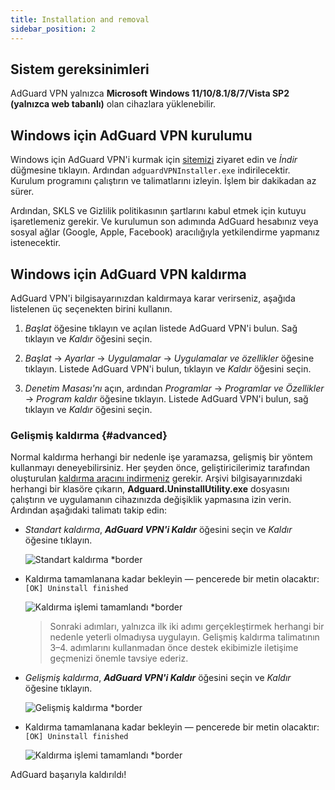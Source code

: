 ```yaml
---
title: Installation and removal
sidebar_position: 2
---
```


## Sistem gereksinimleri

AdGuard VPN yalnızca **Microsoft Windows 11/10/8.1/8/7/Vista SP2 (yalnızca web tabanlı)** olan cihazlara yüklenebilir.

## Windows için AdGuard VPN kurulumu

Windows için AdGuard VPN'i kurmak için [sitemizi](https://adguard-vpn.com/welcome.html) ziyaret edin ve *İndir* düğmesine tıklayın. Ardından `adguardVPNInstaller.exe` indirilecektir. Kurulum programını çalıştırın ve talimatlarını izleyin. İşlem bir dakikadan az sürer.

Ardından, SKLS ve Gizlilik politikasının şartlarını kabul etmek için kutuyu işaretlemeniz gerekir. Ve kurulumun son adımında AdGuard hesabınız veya sosyal ağlar (Google, Apple, Facebook) aracılığıyla yetkilendirme yapmanız istenecektir.

## Windows için AdGuard VPN kaldırma

AdGuard VPN'i bilgisayarınızdan kaldırmaya karar verirseniz, aşağıda listelenen üç seçenekten birini kullanın.

1. *Başlat* öğesine tıklayın ve açılan listede AdGuard VPN'i bulun. Sağ tıklayın ve *Kaldır* öğesini seçin.

2. *Başlat* → *Ayarlar* → *Uygulamalar* → *Uygulamalar ve özellikler* öğesine tıklayın. Listede AdGuard VPN'i bulun, tıklayın ve *Kaldır* öğesini seçin.

3. *Denetim Masası'nı* açın, ardından *Programlar* → *Programlar ve Özellikler* → *Program kaldır* öğesine tıklayın. Listede AdGuard VPN'i bulun, sağ tıklayın ve *Kaldır* öğesini seçin.

### Gelişmiş kaldırma {#advanced}

Normal kaldırma herhangi bir nedenle işe yaramazsa, gelişmiş bir yöntem kullanmayı deneyebilirsiniz. Her şeyden önce, geliştiricilerimiz tarafından oluşturulan [kaldırma aracını indirmeniz](https://cdn.adtidy.org/distr/windows/Uninstall_Utility.zip) gerekir. Arşivi bilgisayarınızdaki herhangi bir klasöre çıkarın, **Adguard.UninstallUtility.exe** dosyasını çalıştırın ve uygulamanın cihazınızda değişiklik yapmasına izin verin. Ardından aşağıdaki talimatı takip edin:

- *Standart kaldırma*, ***AdGuard VPN'i Kaldır*** öğesini seçin ve *Kaldır* öğesine tıklayın.

    ![Standart kaldırma *border](https://cdn.adguardvpn.com/content/kb/ad_blocker/windows/installation/standard-uninstall.png)

- Kaldırma tamamlanana kadar bekleyin — pencerede bir metin olacaktır: `[OK] Uninstall finished`

    ![Kaldırma işlemi tamamlandı *border](https://cdn.adguardvpn.com/content/kb/ad_blocker/windows/installation/standard-uninstall-2.png)

    > Sonraki adımları, yalnızca ilk iki adımı gerçekleştirmek herhangi bir nedenle yeterli olmadıysa uygulayın. Gelişmiş kaldırma talimatının 3–4. adımlarını kullanmadan önce destek ekibimizle iletişime geçmenizi önemle tavsiye ederiz.

- *Gelişmiş kaldırma*, ***AdGuard VPN'i Kaldır*** öğesini seçin ve *Kaldır* öğesine tıklayın.

    ![Gelişmiş kaldırma *border](https://cdn.adguardvpn.com/content/kb/ad_blocker/windows/installation/advanced-uninstall.png)

- Kaldırma tamamlanana kadar bekleyin — pencerede bir metin olacaktır: `[OK] Uninstall finished`

    ![Kaldırma işlemi tamamlandı *border](https://cdn.adguardvpn.com/content/kb/ad_blocker/windows/installation/advanced-uninstall-2.png)

AdGuard başarıyla kaldırıldı!
